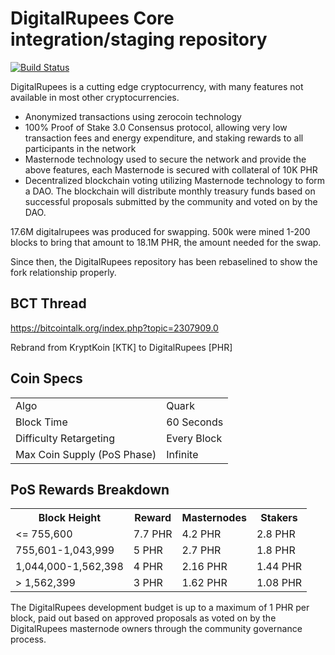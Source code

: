DigitalRupees Core integration/staging repository
=====================================

[![Build Status](https://travis-ci.org/digitalrupeesproject/DigitalRupees.svg?branch=master)](https://travis-ci.org/digitalrupeesproject/DigitalRupees)

DigitalRupees is a cutting edge cryptocurrency, with many features not available in most other cryptocurrencies.
- Anonymized transactions using zerocoin technology
- 100% Proof of Stake 3.0 Consensus protocol, allowing very low transaction fees and energy expenditure, and staking rewards to all participants in the network
- Masternode technology used to secure the network and provide the above features, each Masternode is secured
  with collateral of 10K PHR
- Decentralized blockchain voting utilizing Masternode technology to form a DAO. The blockchain will distribute monthly treasury funds based on successful proposals submitted by the community and voted on by the DAO.

17.6M digitalrupees was produced for swapping. 500k were mined 1-200 blocks to bring that amount to 18.1M PHR, the amount needed for the swap.

Since then, the DigitalRupees repository has been rebaselined to show the fork relationship properly.

## BCT Thread ##

https://bitcointalk.org/index.php?topic=2307909.0

Rebrand from KryptKoin [KTK] to DigitalRupees [PHR]

## Coin Specs ##
<table>
<tr><td>Algo</td><td>Quark</td></tr>
<tr><td>Block Time</td><td>60 Seconds</td></tr>
<tr><td>Difficulty Retargeting</td><td>Every Block</td></tr>
<tr><td>Max Coin Supply (PoS Phase)</td><td>Infinite</td></tr>
</table>

## PoS Rewards Breakdown ##

<table>
<th>Block Height</th><th>Reward</th><th>Masternodes</th><th>Stakers</th>
<tr><td><= 755,600</td><td>7.7 PHR</td><td>4.2 PHR</td><td>2.8 PHR</td></tr>
<tr><td>755,601-1,043,999</td><td>5 PHR</td><td>2.7 PHR</td><td>1.8 PHR</td></tr>
<tr><td>1,044,000-1,562,398</td><td>4 PHR</td><td>2.16 PHR</td><td>1.44 PHR</td></tr>
<tr><td>> 1,562,399</td><td>3 PHR</td><td>1.62 PHR</td><td>1.08 PHR</td></tr>
</table>

The DigitalRupees development budget is up to a maximum of 1 PHR per block, paid out based on approved proposals as voted on by the DigitalRupees masternode owners through the community governance process.
